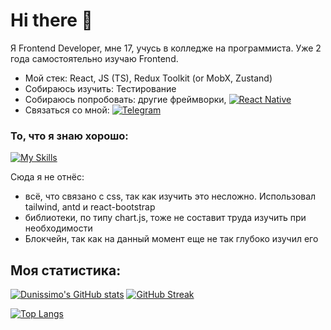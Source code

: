 # Hi there 👋

Я Frontend Developer, мне 17, учусь в колледже на программиста. Уже 2 года самостоятельно изучаю Frontend. 

- Мой стек: React, JS (TS), Redux Toolkit (or MobX, Zustand)
- Собираюсь изучить: Тестирование
- Собираюсь попробовать: другие фреймворки, [![React Native](https://img.shields.io/badge/-React%20Native-blue)](https://reactnative.dev/)
- Связаться со мной: [![Telegram](https://img.shields.io/badge/-Dunissimo-gray?style=flat&logo=Telegram&logoColor=white)](https://t.me/Dunissimmo)

### То, что я знаю хорошо:

[![My Skills](https://skillicons.dev/icons?i=html,css,js,react,redux,ts,git,github,figma,linux,nodejs,vscode)](https://skillicons.dev)

Сюда я не отнёс:
- всё, что связано с css, так как изучить это несложно. Использовал tailwind, antd и react-bootstrap
- библиотеки, по типу chart.js, тоже не составит труда изучить при необходимости
- Блокчейн, так как на данный момент еще не так глубоко изучил его

<!--
Here are some ideas to get you started:

- 🔭 I’m currently working on ...
- 🌱 I’m currently learning ...
- 👯 I’m looking to collaborate on ...
- 💬 Ask me about ...
- 📫 How to reach me: ...
- ⚡ Fun fact: ...
-->

## Моя статистика: 

[![Dunissimo's GitHub stats](https://github-readme-stats.vercel.app/api?username=Dunissimo&show_icons=true)](https://github.com/anuraghazra/github-readme-stats) 
[![GitHub Streak](https://streak-stats.demolab.com/?user=Dunissimo)](https://git.io/streak-stats)

[![Top Langs](https://github-readme-stats.vercel.app/api/top-langs/?username=Dunissimo&langs_count=10)](https://github.com/anuraghazra/github-readme-stats)

